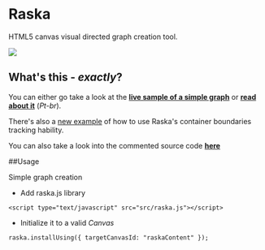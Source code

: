 # Raska
HTML5 canvas visual directed graph creation tool.

![](http://felipegtx.github.io/Raska/img/raska_prt.png)

## What's this - *exactly*?

You can either go take a look at the **[live sample of a simple graph](http://felipegtx.github.io/Raska/RaskSample.html)** 
or **[read about it](http://felipegte.com)** (*Pt-br*).

There's also a [new example](http://felipegtx.github.io/Raska/ContainerSample.html) of how to use Raska's container boundaries tracking hability.

You can also take a look into the commented source code 
**[here](http://felipegtx.github.io/Raska/docs/index.html)**

##Usage

Simple graph creation
- Add raska.js library

```
<script type="text/javascript" src="src/raska.js"></script>
```

- Initialize it to a valid *Canvas*

```
raska.installUsing({ targetCanvasId: "raskaContent" });
```

